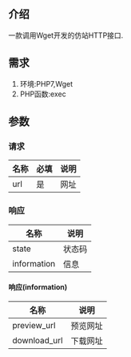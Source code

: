 ## 介绍
一款调用Wget开发的仿站HTTP接口.
## 需求
1. 环境:PHP7,Wget
2. PHP函数:exec
## 参数
### 请求
名称|必填|说明
---|---|---
url|是|网址
### 响应
名称|说明
---|---
state|状态码
information|信息
#### 响应(information)
名称|说明
---|---
preview_url|预览网址
download_url|下载网址
